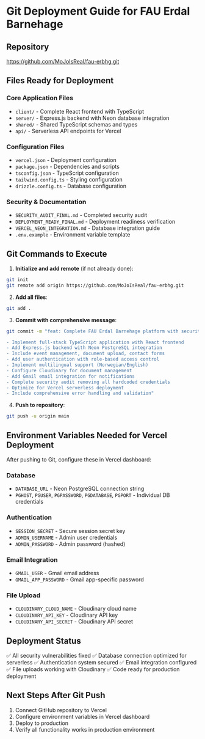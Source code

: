 # Git Deployment Guide for FAU Erdal Barnehage

## Repository
https://github.com/MoJoIsReal/fau-erbhg.git

## Files Ready for Deployment

### Core Application Files
- `client/` - Complete React frontend with TypeScript
- `server/` - Express.js backend with Neon database integration
- `shared/` - Shared TypeScript schemas and types
- `api/` - Serverless API endpoints for Vercel

### Configuration Files
- `vercel.json` - Deployment configuration
- `package.json` - Dependencies and scripts
- `tsconfig.json` - TypeScript configuration
- `tailwind.config.ts` - Styling configuration
- `drizzle.config.ts` - Database configuration

### Security & Documentation
- `SECURITY_AUDIT_FINAL.md` - Completed security audit
- `DEPLOYMENT_READY_FINAL.md` - Deployment readiness verification
- `VERCEL_NEON_INTEGRATION.md` - Database integration guide
- `.env.example` - Environment variable template

## Git Commands to Execute

1. **Initialize and add remote** (if not already done):
```bash
git init
git remote add origin https://github.com/MoJoIsReal/fau-erbhg.git
```

2. **Add all files**:
```bash
git add .
```

3. **Commit with comprehensive message**:
```bash
git commit -m "feat: Complete FAU Erdal Barnehage platform with security audit

- Implement full-stack TypeScript application with React frontend
- Add Express.js backend with Neon PostgreSQL integration
- Include event management, document upload, contact forms
- Add user authentication with role-based access control
- Implement multilingual support (Norwegian/English)
- Configure Cloudinary for document management
- Add Gmail email integration for notifications
- Complete security audit removing all hardcoded credentials
- Optimize for Vercel serverless deployment
- Include comprehensive error handling and validation"
```

4. **Push to repository**:
```bash
git push -u origin main
```

## Environment Variables Needed for Vercel Deployment

After pushing to Git, configure these in Vercel dashboard:

### Database
- `DATABASE_URL` - Neon PostgreSQL connection string
- `PGHOST`, `PGUSER`, `PGPASSWORD`, `PGDATABASE`, `PGPORT` - Individual DB credentials

### Authentication
- `SESSION_SECRET` - Secure session secret key
- `ADMIN_USERNAME` - Admin user credentials
- `ADMIN_PASSWORD` - Admin password (hashed)

### Email Integration
- `GMAIL_USER` - Gmail email address
- `GMAIL_APP_PASSWORD` - Gmail app-specific password

### File Upload
- `CLOUDINARY_CLOUD_NAME` - Cloudinary cloud name
- `CLOUDINARY_API_KEY` - Cloudinary API key
- `CLOUDINARY_API_SECRET` - Cloudinary API secret

## Deployment Status
✅ All security vulnerabilities fixed
✅ Database connection optimized for serverless
✅ Authentication system secured
✅ Email integration configured
✅ File uploads working with Cloudinary
✅ Code ready for production deployment

## Next Steps After Git Push
1. Connect GitHub repository to Vercel
2. Configure environment variables in Vercel dashboard
3. Deploy to production
4. Verify all functionality works in production environment